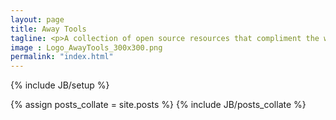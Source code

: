 ```yaml
---
layout: page
title: Away Tools
tagline: <p>A collection of open source resources that compliment the workflow and use of the <a href="http://www.away3d.com">Away3D engine</a>. Away Tools are developed and maintained by the non-profit organisation <a href="http://www.theawayfoundation.org">The Away Foundation</a>. The initiative is led by a community need for accessible online 3D tooling, and is supported via a voluntary <a href="http://www.theawayfoundation.org/members/partners">partnership program</a>.</p><p>To join the discussion, you can follow us on <a href="http://www.github.com/awaytools">GitHub</a>, jump into the <a href="http://www.away3d.com">Away3D Forums</a> or email us at <a href="mailto:info@theawayfoundation.org">info@theawayfoundation.org</a>.</p>
image : Logo_AwayTools_300x300.png
permalink: "index.html"
---
```

{% include JB/setup %}

{% assign posts_collate = site.posts %}
{% include JB/posts_collate %}